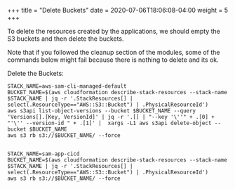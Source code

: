 +++
title = "Delete Buckets"
date =  2020-07-06T18:06:08-04:00
weight = 5
+++

To delete the resources created by the applications, we should empty the S3 buckets and then delete the buckets.

Note that if you followed the cleanup section of the modules, some of the commands below might fail because there is nothing to delete and its ok.

Delete the Buckets:



```
STACK_NAME=aws-sam-cli-managed-default
BUCKET_NAME=$(aws cloudformation describe-stack-resources --stack-name $STACK_NAME | jq -r '.StackResources[] | select(.ResourceType=="AWS::S3::Bucket") | .PhysicalResourceId')
aws s3api list-object-versions --bucket $BUCKET_NAME --query 'Versions[].[Key, VersionId]' | jq -r '.[] | "--key '\''" + .[0] + "'\'' --version-id " + .[1]' |  xargs -L1 aws s3api delete-object --bucket $BUCKET_NAME
aws s3 rb s3://$BUCKET_NAME/ --force


STACK_NAME=sam-app-cicd
BUCKET_NAME=$(aws cloudformation describe-stack-resources --stack-name $STACK_NAME | jq -r '.StackResources[] | select(.ResourceType=="AWS::S3::Bucket") | .PhysicalResourceId')
aws s3 rb s3://$BUCKET_NAME/ --force

```